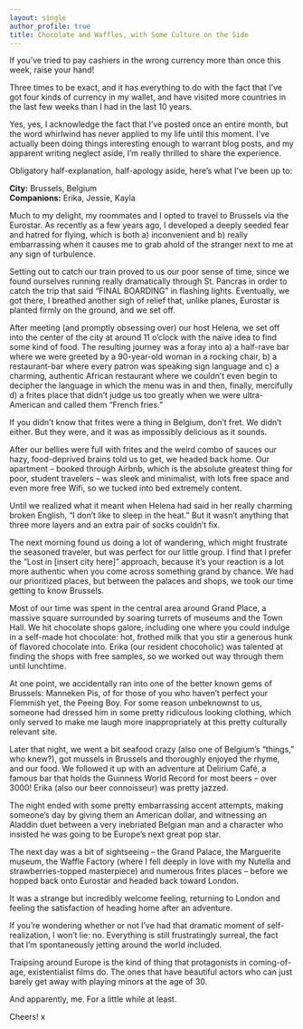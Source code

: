 ```yaml
---
layout: single
author_profile: true
title: Chocolate and Waffles, with Some Culture on the Side
---
```

If you’ve tried to pay cashiers in the wrong currency more than once this week, raise your hand!

Three times to be exact, and it has everything to do with the fact that I’ve got four kinds of currency in my wallet, and have visited more countries in the last few weeks than I had in the last 10 years.

Yes, yes, I acknowledge the fact that I’ve posted once an entire month, but the word whirlwind has never applied to my life until this moment. I’ve actually been doing things interesting enough to warrant blog posts, and my apparent writing neglect aside, I’m really thrilled to share the experience.

Obligatory half-explanation, half-apology aside, here’s what I’ve been up to:

**City:** Brussels, Belgium  
**Companions:** Erika, Jessie, Kayla

Much to my delight, my roommates and I opted to travel to Brussels via the Eurostar. As recently as a few years ago, I developed a deeply seeded fear and hatred for flying, which is both a) inconvenient and b) really embarrassing when it causes me to grab ahold of the stranger next to me at any sign of turbulence.

Setting out to catch our train proved to us our poor sense of time, since we found ourselves running really dramatically through St. Pancras in order to catch the trip that said “FINAL BOARDING” in flashing lights. Eventually, we got there, I breathed another sigh of relief that, unlike planes, Eurostar is planted firmly on the ground, and we set off.

After meeting (and promptly obsessing over) our host Helena, we set off into the center of the city at around 11 o’clock with the naïve idea to find some kind of food. The resulting journey was a foray into a) a half-rave bar where we were greeted by a 90-year-old woman in a rocking chair, b) a restaurant-bar where every patron was speaking sign language and c) a charming, authentic African restaurant where we couldn’t even begin to decipher the language in which the menu was in and then, finally, mercifully d) a frites place that didn’t judge us too greatly when we were ultra-American and called them “French fries.”

If you didn’t know that frites were a thing in Belgium, don’t fret. We didn’t either. But they were, and it was as impossibly delicious as it sounds.

After our bellies were full with frites and the weird combo of sauces our hazy, food-deprived brains told us to get, we headed back home. Our apartment – booked through Airbnb, which is the absolute greatest thing for poor, student travelers – was sleek and minimalist, with lots free space and even more free Wifi, so we tucked into bed extremely content.

Until we realized what it meant when Helena had said in her really charming broken English, “I don’t like to sleep in the heat.” But it wasn’t anything that three more layers and an extra pair of socks couldn’t fix.

The next morning found us doing a lot of wandering, which might frustrate the seasoned traveler, but was perfect for our little group. I find that I prefer the “Lost in [insert city here]” approach, because it’s your reaction is a lot more authentic when you come across something grand by chance. We had our prioritized places, but between the palaces and shops, we took our time getting to know Brussels.

Most of our time was spent in the central area around Grand Place, a massive square surrounded by soaring turrets of museums and the Town Hall. We hit chocolate shops galore, including one where you could indulge in a self-made hot chocolate: hot, frothed milk that you stir a generous hunk of flavored chocolate into. Erika (our resident chocoholic) was talented at finding the shops with free samples, so we worked out way through them until lunchtime.

At one point, we accidentally ran into one of the better known gems of Brussels: Manneken Pis, of for those of you who haven’t perfect your Flemmish yet, the Peeing Boy. For some reason unbeknownst to us, someone had dressed him in some pretty ridiculous looking clothing, which only served to make me laugh more inappropriately at this pretty culturally relevant site.

Later that night, we went a bit seafood crazy (also one of Belgium’s “things,” who knew?), got mussels in Brussels and thoroughly enjoyed the rhyme, and our food. We followed it up with an adventure at Delirium Café, a famous bar that holds the Guinness World Record for most beers – over 3000! Erika (also our beer connoisseur) was pretty jazzed.

The night ended with some pretty embarrassing accent attempts, making someone’s day by giving them an American dollar, and witnessing an Aladdin duet between a very inebriated Belgian man and a character who insisted he was going to be Europe’s next great pop star.

The next day was a bit of sightseeing – the Grand Palace, the Marguerite museum, the Waffle Factory (where I fell deeply in love with my Nutella and strawberries-topped masterpiece) and numerous frites places – before we hopped back onto Eurostar and headed back toward London.

It was a strange but incredibly welcome feeling, returning to London and feeling the satisfaction of heading home after an adventure.

If you’re wondering whether or not I’ve had that dramatic moment of self-realization, I won’t lie: no. Everything is still frustratingly surreal, the fact that I’m spontaneously jetting around the world included.

Traipsing around Europe is the kind of thing that protagonists in coming-of-age, existentialist films do. The ones that have beautiful actors who can just barely get away with playing minors at the age of 30.

And apparently, me. For a little while at least.

Cheers! x
